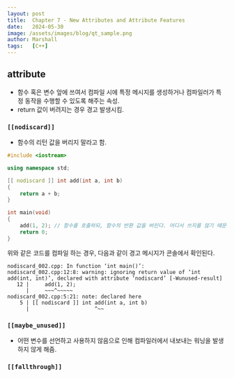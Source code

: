 ```yaml
---
layout: post
title:  Chapter 7 - New Attributes and Attribute Features
date:   2024-05-30
image: /assets/images/blog/qt_sample.png
author: Marshall
tags:   [C++]
---
```


## attribute
* 함수 혹은 변수 앞에 쓰여서 컴파일 시에 특정 메시지를 생성하거나 컴파일러가 특정 동작을 수행할 수 있도록 해주는 속성.
* return 값이 버려지는 경우 경고 발생시킴.

### `[[nodiscard]]`
* 함수의 리턴 값을 버리지 말라고 함.

```c++
#include <iostream>

using namespace std;

[[ nodiscard ]] int add(int a, int b)
{
    return a + b;
}

int main(void)
{
    add(1, 2); // 함수를 호출하되, 함수의 반환 값을 버린다. 어디서 쓰지를 않기 때문.
    return 0;
}
```

위와 같은 코드를 컴파일 하는 경우, 다음과 같이 경고 메시지가 콘솔에서 확인된다.
```
nodiscard_002.cpp: In function ‘int main()’:
nodiscard_002.cpp:12:8: warning: ignoring return value of ‘int add(int, int)’, declared with attribute ‘nodiscard’ [-Wunused-result]
   12 |     add(1, 2);
      |     ~~~^~~~~~
nodiscard_002.cpp:5:21: note: declared here
    5 | [[ nodiscard ]] int add(int a, int b)
      |                     ^~~
```

### `[[maybe_unused]]`
* 어떤 변수를 선언하고 사용하지 않음으로 인해 컴파일러에서 내보내는 워닝을 발생하지 않게 해줌.

### `[[fallthrough]]`
